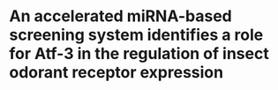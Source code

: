 # An accelerated miRNA-based screening system identifies a role for Atf-3 in the regulation of insect odorant receptor expression